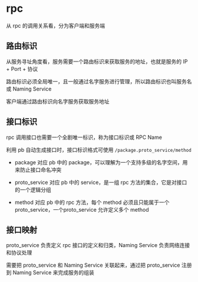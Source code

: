 # rpc

从 rpc 的调用关系看，分为客户端和服务端

## 路由标识

从服务寻址角度看，服务需要一个路由标识来获取服务的地址，也就是服务的 IP + Port + 协议

路由标识必须全局唯一，且一般通过名字服务进行管理，所以路由标识也叫服务名或 Naming Service

客户端通过路由标识向名字服务获取服务地址

## 接口标识

rpc 调用接口也需要一个全剧唯一标识，称为接口标识或 RPC Name

利用 pb 自动生成接口时，接口标识格式可使用 `/package.proto_service/method`

- package 对应 pb 中的 package，可以理解为一个支持多级的名字空间，用来防止接口命名冲突

- proto_service 对应 pb 中的 service，是一组 rpc 方法的集合，它是对接口的一个逻辑分组

- method 对应 pb 中的 rpc 方法，每个 method 必须且只能属于一个 proto_service，一个proto_service 允许定义多个 method

## 接口映射

proto_service 负责定义 rpc 接口的定义和归类，Naming Service 负责网络连接和协议处理

需要把 proto_service 和 Naming Service 关联起来，通过把 proto_service 注册到 Naming Service 来完成服务的组装